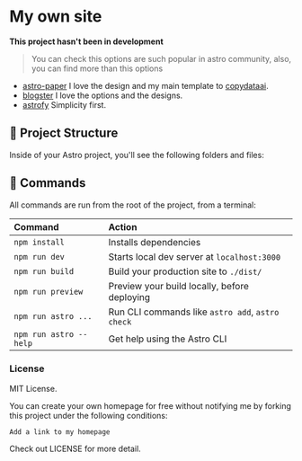 # My own site

**This project hasn't been in development**

> You can check this options are such popular in astro community, also, you can find more than this options

- [astro-paper](https://github.com/satnaing/astro-paper) I love the design and my main template to [copydataai](https://copydataai.com).
- [blogster](https://github.com/flexdinesh/blogster) I love the options and the designs.
- [astrofy](https://github.com/manuelernestog/astrofy) Simplicity first.

## 🚀 Project Structure

Inside of your Astro project, you'll see the following folders and files:

## 🧞 Commands

All commands are run from the root of the project, from a terminal:

| Command                | Action                                           |
| :--------------------- | :----------------------------------------------- |
| `npm install`          | Installs dependencies                            |
| `npm run dev`          | Starts local dev server at `localhost:3000`      |
| `npm run build`        | Build your production site to `./dist/`          |
| `npm run preview`      | Preview your build locally, before deploying     |
| `npm run astro ...`    | Run CLI commands like `astro add`, `astro check` |
| `npm run astro --help` | Get help using the Astro CLI                     |

### License

MIT License.

You can create your own homepage for free without notifying me by forking this project under the following conditions:

    Add a link to my homepage

Check out LICENSE for more detail.
